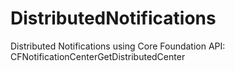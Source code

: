 # DistributedNotifications
Distributed Notifications using Core Foundation API: CFNotificationCenterGetDistributedCenter 

